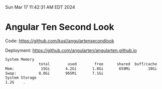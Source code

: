 Sun Mar 17 11:42:31 AM EDT 2024

# Angular Ten Second Look

Code: https://github.com/kusl/angulartensecondlook

Deployment: https://github.com/angularten/angularten.github.io

```bash
System Memory
               total        used        free      shared  buff/cache   available
Mem:            15Gi       4.2Gi       1.8Gi       659Mi        10Gi        11Gi
Swap:          8.0Gi       965Mi       7.1Gi
System Storage
1.2G	.
```
```bash
